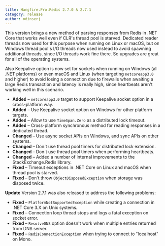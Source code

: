 ```yaml
---
title: Hangfire.Pro.Redis 2.7.0 & 2.7.1
category: release
author: odinserj
---
```


This version brings a new method of parsing responses from Redis in .NET Core that works well even if CLR's thread pool is starved. Dedicated reader threads now used for this purpose when running on Linux or macOS, but on Windows thread pool's I/O threads now used instead to avoid spawning additional threads, since I/O threads work fine there. So upgrades are great for all of the operating systems.

Also Keepalive option is now set for sockets when running on Windows (all .NET platforms) or even macOS and Linux (when targeting `netcoreapp3.0` and higher) to avoid losing a connection due to firewalls when awaiting a large Redis transaction and latency is really high, since heartbeats aren't working well in this scenario.

* **Added** – `netcoreapp3.0` target to support Keepalive socket option in a cross-platform way.
* **Added** – Use Keepalive socket option on Windows for other platform targets.
* **Added** – Allow to use `TimeSpan.Zero` as a distributed lock timeout.
* **Added** – Cross-platform synchronous method for reading responses in a dedicated thread.
* **Changed** – Use async socket APIs on Windows, and sync APIs on other systems.
* **Changed** – Don't use thread pool timers for distributed lock extension.
* **Changed** – Don't use thread pool timers when performing heartbeats.
* **Changed** – Added a number of internal improvements to the StackExchange.Redis library.
* **Fixed** – Timeout exceptions in .NET Core on Linux and macOS when thread pool is starved.
* **Fixed** – Don't throw `ObjectDisposedException` when storage was disposed twice.

**Update** Version 2.7.1 was also released to address the following problems:

* **Fixed** – `PlatformNotSupportedException` while creating a connection in .NET Core 3.X on Unix systems.
* **Fixed** – Connection loop thread stops and logs a fatal exception on socket error.
* **Fixed** – `ResolveDNS` option doesn't work when multiple entries returned from DNS server.
* **Fixed** – `RedisConnectionException` when trying to connect to "localhost" on Mono.